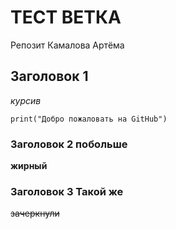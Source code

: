 # ТЕСТ ВЕТКА

Репозит Камалова Артёма

## Заголовок 1

_курсив_

```
print("Добро пожаловать на GitHub")
```

### Заголовок 2 побольше

__жирный__

### Заголовок 3 Такой же

~~зачеркнули~~
